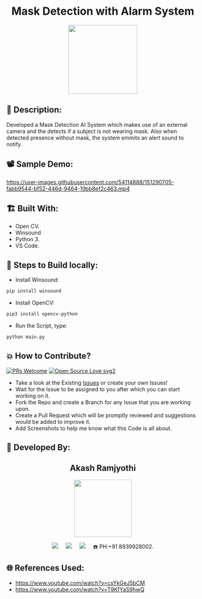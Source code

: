 <h1 align="center">Mask Detection with Alarm System</h1>

<p align="center">
<img src="https://user-images.githubusercontent.com/54114888/151290370-2a252589-d00e-419f-9118-447068f9f82c.png" width="180" height="180">
</p>

## 📜 Description:
Developed a Mask Detection AI System which makes use of an external camera and the detects if a subject is not wearing mask. Also when detected presence without mask, the system emmits an alert sound to notify.

## 📽 Sample Demo:
https://user-images.githubusercontent.com/54114888/151290705-fabb9544-bf52-446d-9464-19bb8ef2c463.mp4

## 🏗 Built With:
 - Open CV.
 - Winsound
 - Python 3.
 - VS Code.

## 🧪 Steps to Build locally:
- Install Winsound: 
```bash
pip install winsound
```
- Install OpenCV: 
```bash
pip3 install opencv-python
```
- Run the Script, type: 
```bash
python main.py
```

## 💥 How to Contribute?

[![PRs Welcome](https://img.shields.io/badge/PRs-welcome-brightgreen.svg?style=flat-square)](http://makeapullrequest.com)
[![Open Source Love svg2](https://badges.frapsoft.com/os/v2/open-source.svg?v=103)](https://github.com/ellerbrock/open-source-badges/) 

- Take a look at the Existing [Issues](https://github.com/Akash-Ramjyothi/Mask-Detection-with-Alarm-System/ssues) or create your own Issues!
- Wait for the Issue to be assigned to you after which you can start working on it.
- Fork the Repo and create a Branch for any Issue that you are working upon.
- Create a Pull Request which will be promptly reviewed and suggestions would be added to improve it.
- Add Screenshots to help me know what this Code is all about.

## 👦 Developed By:
<h2 align="center">Akash Ramjyothi</h2>
<p align="center">
  <a href="https://github.com/Akash-Ramjyothi"><img src="https://avatars.githubusercontent.com/u/54114888?v=4" width=150px height=150px /></a> 
    
<p align="center">
  <a target="_blank"href="https://www.linkedin.com/in/akash-ramjyothi/"><img src="https://img.shields.io/badge/linkedin-%230077B5.svg?&style=for-the-badge&logo=linkedin&logoColor=white" /></a>&nbsp;&nbsp;&nbsp;&nbsp;
  <a href="mailto:akash.ramjyothi@gmail.com?subject=Hello%20Akash,%20From%20Github"><img src="https://img.shields.io/badge/gmail-%23D14836.svg?&style=for-the-badge&logo=gmail&logoColor=white" /></a>&nbsp;&nbsp;&nbsp;&nbsp;
  <a href="https://www.instagram.com/akash.ramjyothi/"><img src="https://img.shields.io/badge/instagram-%23D14836.svg?&style=for-the-badge&logo=instagram&logoColor=pink" /></a>&nbsp;&nbsp;&nbsp;&nbsp;
  ☎️ PH:+91 8939928002.
</p>

## 🌐 References Used:
- https://www.youtube.com/watch?v=csYkGeJ5bCM
- https://www.youtube.com/watch?v=T9KfYaS9hwQ
